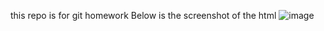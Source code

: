 this repo is for git homework
Below is the screenshot of the html 
![image](https://github.com/user-attachments/assets/887656b3-9507-4f57-8875-16f92a007dbd)
